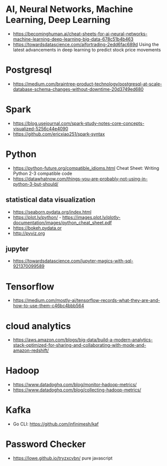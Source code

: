 # AI, Neural Networks, Machine Learning, Deep Learning
* https://becominghuman.ai/cheat-sheets-for-ai-neural-networks-machine-learning-deep-learning-big-data-678c51b4b463
* https://towardsdatascience.com/aifortrading-2edd6fac689d Using the latest advancements in deep learning to predict stock price movements

# Postgresql
* https://medium.com/braintree-product-technology/postgresql-at-scale-database-schema-changes-without-downtime-20d3749ed680


# Spark
* https://blog.usejournal.com/spark-study-notes-core-concepts-visualized-5256c44e4090
* https://github.com/ericxiao251/spark-syntax


# Python
* https://python-future.org/compatible_idioms.html Cheat Sheet: Writing Python 2-3 compatible code
* https://datawhatnow.com/things-you-are-probably-not-using-in-python-3-but-should/

## statistical data visualization
* https://seaborn.pydata.org/index.html
* https://plot.ly/python/ - https://images.plot.ly/plotly-documentation/images/python_cheat_sheet.pdf
* https://bokeh.pydata.or
* http://pyviz.org

## jupyter
* https://towardsdatascience.com/jupyter-magics-with-sql-921370099589

# Tensorflow
* https://medium.com/mostly-ai/tensorflow-records-what-they-are-and-how-to-use-them-c46bc4bbb564

# cloud analytics
* https://aws.amazon.com/blogs/big-data/build-a-modern-analytics-stack-optimized-for-sharing-and-collaborating-with-mode-and-amazon-redshift/

# Hadoop
* https://www.datadoghq.com/blog/monitor-hadoop-metrics/
* https://www.datadoghq.com/blog/collecting-hadoop-metrics/

# Kafka
* Go CLI: https://github.com/infinimesh/kaf

# Password Checker
* https://lowe.github.io/tryzxcvbn/ pure javascript
